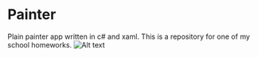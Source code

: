 # Painter
Plain painter app written in c# and xaml.
This is a repository for one of my school homeworks.
![Alt text](https://github.com/olgush/Painter/blob/master/Painter/Painter/Assets/Screenshot1.JPG "Title")

